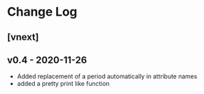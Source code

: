 # Change Log

## [vnext]

## v0.4 - 2020-11-26

- Added replacement of a period automatically in attribute names
- added a pretty print like function
